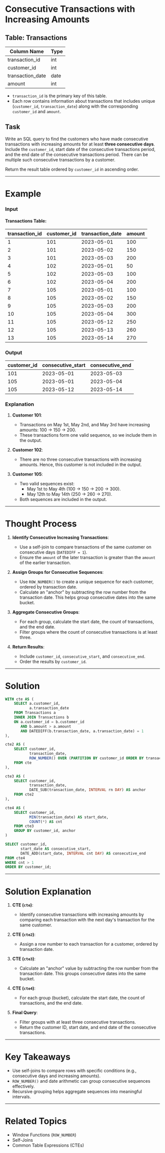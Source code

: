 # Consecutive Transactions with Increasing Amounts

## Table: Transactions
| Column Name      | Type |
|------------------|------|
| transaction_id   | int  |
| customer_id      | int  |
| transaction_date | date |
| amount           | int  |

- `transaction_id` is the primary key of this table.
- Each row contains information about transactions that includes unique (`customer_id`, `transaction_date`) along with the corresponding `customer_id` and `amount`.

## Task
Write an SQL query to find the customers who have made consecutive transactions with increasing amounts for at least **three consecutive days**. Include the `customer_id`, start date of the consecutive transactions period, and the end date of the consecutive transactions period. There can be multiple such consecutive transactions by a customer.

Return the result table ordered by `customer_id` in ascending order.

---

# Example

### Input

#### Transactions Table:
| transaction_id | customer_id | transaction_date | amount |
|----------------|-------------|------------------|--------|
| 1              | 101         | 2023-05-01       | 100    |
| 2              | 101         | 2023-05-02       | 150    |
| 3              | 101         | 2023-05-03       | 200    |
| 4              | 102         | 2023-05-01       | 50     |
| 5              | 102         | 2023-05-03       | 100    |
| 6              | 102         | 2023-05-04       | 200    |
| 7              | 105         | 2023-05-01       | 100    |
| 8              | 105         | 2023-05-02       | 150    |
| 9              | 105         | 2023-05-03       | 200    |
| 10             | 105         | 2023-05-04       | 300    |
| 11             | 105         | 2023-05-12       | 250    |
| 12             | 105         | 2023-05-13       | 260    |
| 13             | 105         | 2023-05-14       | 270    |

### Output

| customer_id | consecutive_start | consecutive_end |
|-------------|-------------------|-----------------|
| 101         | 2023-05-01        | 2023-05-03      |
| 105         | 2023-05-01        | 2023-05-04      |
| 105         | 2023-05-12        | 2023-05-14      |

### Explanation
1. **Customer 101**:
   - Transactions on May 1st, May 2nd, and May 3rd have increasing amounts: 100 -> 150 -> 200.
   - These transactions form one valid sequence, so we include them in the output.

2. **Customer 102**:
   - There are no three consecutive transactions with increasing amounts. Hence, this customer is not included in the output.

3. **Customer 105**:
   - Two valid sequences exist:
     - May 1st to May 4th (100 -> 150 -> 200 -> 300).
     - May 12th to May 14th (250 -> 260 -> 270).
   - Both sequences are included in the output.

---

# Thought Process

1. **Identify Consecutive Increasing Transactions**:
   - Use a self-join to compare transactions of the same customer on consecutive days (`DATEDIFF = 1`).
   - Ensure the `amount` of the later transaction is greater than the `amount` of the earlier transaction.

2. **Assign Groups for Consecutive Sequences**:
   - Use `ROW_NUMBER()` to create a unique sequence for each customer, ordered by transaction date.
   - Calculate an "anchor" by subtracting the row number from the transaction date. This helps group consecutive dates into the same bucket.

3. **Aggregate Consecutive Groups**:
   - For each group, calculate the start date, the count of transactions, and the end date.
   - Filter groups where the count of consecutive transactions is at least three.

4. **Return Results**:
   - Include `customer_id`, `consecutive_start`, and `consecutive_end`.
   - Order the results by `customer_id`.

---

# Solution

```sql
WITH cte AS (
    SELECT a.customer_id,
           a.transaction_date
    FROM Transactions a
    INNER JOIN Transactions b
    ON a.customer_id = b.customer_id
       AND b.amount > a.amount
       AND DATEDIFF(b.transaction_date, a.transaction_date) = 1
),

cte2 AS (
    SELECT customer_id,
           transaction_date,
           ROW_NUMBER() OVER (PARTITION BY customer_id ORDER BY transaction_date) AS rn
    FROM cte
),

cte3 AS (
    SELECT customer_id,
           transaction_date,
           DATE_SUB(transaction_date, INTERVAL rn DAY) AS anchor
    FROM cte2
),

cte4 AS (
    SELECT customer_id,
           MIN(transaction_date) AS start_date,
           COUNT(*) AS cnt
    FROM cte3
    GROUP BY customer_id, anchor
)

SELECT customer_id, 
       start_date AS consecutive_start,
       DATE_ADD(start_date, INTERVAL cnt DAY) AS consecutive_end
FROM cte4
WHERE cnt > 1
ORDER BY customer_id;
```

---

# Solution Explanation

1. **CTE (`cte`)**:
   - Identify consecutive transactions with increasing amounts by comparing each transaction with the next day's transaction for the same customer.

2. **CTE (`cte2`)**:
   - Assign a row number to each transaction for a customer, ordered by transaction date.

3. **CTE (`cte3`)**:
   - Calculate an "anchor" value by subtracting the row number from the transaction date. This groups consecutive dates into the same bucket.

4. **CTE (`cte4`)**:
   - For each group (bucket), calculate the start date, the count of transactions, and the end date.

5. **Final Query**:
   - Filter groups with at least three consecutive transactions.
   - Return the customer ID, start date, and end date of the consecutive transactions.

---

# Key Takeaways
- Use self-joins to compare rows with specific conditions (e.g., consecutive days and increasing amounts).
- `ROW_NUMBER()` and date arithmetic can group consecutive sequences effectively.
- Recursive grouping helps aggregate sequences into meaningful intervals.

---

# Related Topics
- Window Functions (`ROW_NUMBER`)
- Self-Joins
- Common Table Expressions (CTEs)
